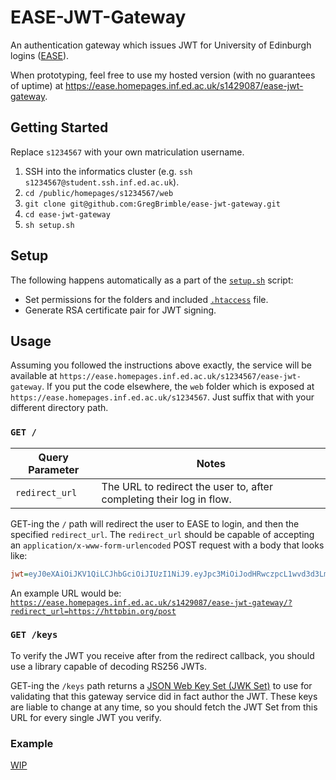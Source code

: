 # EASE-JWT-Gateway

An authentication gateway which issues JWT for University of Edinburgh logins ([EASE](https://www.ease.ed.ac.uk/)).

When prototyping, feel free to use my hosted version (with no guarantees of uptime) at https://ease.homepages.inf.ed.ac.uk/s1429087/ease-jwt-gateway.

## Getting Started

Replace `s1234567` with your own matriculation username.

1. SSH into the informatics cluster (e.g. `ssh s1234567@student.ssh.inf.ed.ac.uk`).
1. `cd /public/homepages/s1234567/web`
1. `git clone git@github.com:GregBrimble/ease-jwt-gateway.git`
1. `cd ease-jwt-gateway`
1. `sh setup.sh`

## Setup

The following happens automatically as a part of the [`setup.sh`](./setup.sh) script:

- Set permissions for the folders and included [`.htaccess`](./htaccess) file.
- Generate RSA certificate pair for JWT signing.

## Usage

Assuming you followed the instructions above exactly, the service will be available at `https://ease.homepages.inf.ed.ac.uk/s1234567/ease-jwt-gateway`. If you put the code elsewhere, the `web` folder which is exposed at `https://ease.homepages.inf.ed.ac.uk/s1234567`. Just suffix that with your different directory path.

### `GET /`

| Query Parameter | Notes                                                                |
| --------------- | -------------------------------------------------------------------- |
| `redirect_url`  | The URL to redirect the user to, after completing their log in flow. |

GET-ing the `/` path will redirect the user to EASE to login, and then the specified `redirect_url`. The `redirect_url` should be capable of accepting an `application/x-www-form-urlencoded` POST request with a body that looks like:

```ini
jwt=eyJ0eXAiOiJKV1QiLCJhbGciOiJIUzI1NiJ9.eyJpc3MiOiJodHRwczpcL1wvd3d3LmVhc2UuZWQuYWMudWtcLyIsInN1YiI6InMxNDI5MDg3IiwiaWF0IjoxNjEyMzcyMjMxLCJuYmYiOjE2MTIzNzIyMzEsImV4cCI6MTYxMjQwODIzMX0.vMpGRHhWfwuz7X__PsJ9H9oqBwmua6ZSrCaR4i5Eep8
```

An example URL would be: [`https://ease.homepages.inf.ed.ac.uk/s1429087/ease-jwt-gateway/?redirect_url=https://httpbin.org/post`](https://ease.homepages.inf.ed.ac.uk/s1429087/ease-jwt-gateway/?redirect_url=https://httpbin.org/post)

### `GET /keys`

To verify the JWT you receive after from the redirect callback, you should use a library capable of decoding RS256 JWTs.

GET-ing the `/keys` path returns a [JSON Web Key Set (JWK Set)](https://tools.ietf.org/html/draft-ietf-jose-json-web-key-41#section-5) to use for validating that this gateway service did in fact author the JWT. These keys are liable to change at any time, so you should fetch the JWT Set from this URL for every single JWT you verify.

### Example

[WIP](https://github.com/symptomizer/frontend/blob/master/api/auth/jwt.ts)

<!--

As an example, using the `nose-jose` package in TypeScript:

```typescript
import { JWK, JWS } from "node-jose";

const KEYS_URL =
  "https://ease.homepages.inf.ed.ac.uk/s1429087/ease-jwt-gateway/keys";

type JWTPayload = {
  iss: string;
  sub: string;
  iat: number;
  nbf: number;
  exp: number;
};

type;

const verifyJWT = async (jwt: string): Promise<JWTPayload> => {
  const keysResponse = await fetch(KEYS_URL);
  const keys = await keysResponse.json();
  const keystore = await JWK.asKeyStore(keys);

  const verifier = JWS.createVerify(keystore, {
    handlers: {},
  });
  return;
};

(async () => {
  const jwtPayload = await verifyJWT(
    "eyJ0eXAiOiJKV1QiLCJhbGciOiJIUzI1NiJ9.eyJpc3MiOiJodHRwczpcL1wvd3d3LmVhc2UuZWQuYWMudWtcLyIsInN1YiI6InMxNDI5MDg3IiwiaWF0IjoxNjEyMzcyMjMxLCJuYmYiOjE2MTIzNzIyMzEsImV4cCI6MTYxMjQwODIzMX0.vMpGRHhWfwuz7X__PsJ9H9oqBwmua6ZSrCaR4i5Eep8"
  );

  console.log(jwtPayload); // `false` if invalid, a payload otherwise
})();
```

-->
